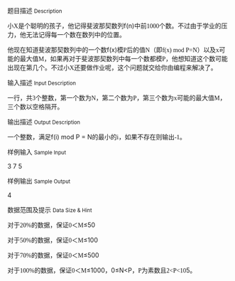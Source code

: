 <div class="panel panel-default">
<div class="area-title">
<span>
题目描述
<small>Description</small>
</span></div>
<div class="panel-body">

<p>小<span style="font-family: 'Times New Roman';">X</span><span style="">是个聪明的孩子，他记得斐波那契数列f(n)</span>中前<span style="font-family: 'Times New Roman';">1000</span><span style="">个数。不过由于学业的压力，他无法记得每一个数在数列中的位置。</span></p>
<p><span style="">他现在知道<span>斐波那契数列</span>中的一个数f(x)</span>模<span style="font-family: 'Times New Roman';">P</span><span style="">后的值</span><span style="font-family: 'Times New Roman';">N（即f(x) mod P=N）</span>以及<span style="font-family: 'Times New Roman';">x</span><span style="">可能的最大值</span><span style="font-family: 'Times New Roman';">M</span><span style="">，如果再对于斐波那契数列中每一个数都模</span><span style="font-family: 'Times New Roman';">P</span><span style="">，他想知道这个数可能出现在第几个。不过小</span><span style="font-family: 'Times New Roman';">X</span><span style="">还要做作业呢，这个问题就交给你由编程来解决了。</span></p>

</div>
</div>

<div class="panel panel-default">
<div class="area-title">
<span>
输入描述
<small>Input Description</small>
</span></div>
<div class="panel-body">
<p><span>一行，共<span style="font-family: 'Times New Roman';">3</span><span style="">个整数，第一个数为</span><span style="font-family: 'Times New Roman';">N</span><span style="">，第二个数为</span><span style="font-family: 'Times New Roman';">P</span><span style="">，第三个数为</span><span style="font-family: 'Times New Roman';">x</span><span style="">可能的最大值</span><span style="font-family: 'Times New Roman';">M</span><span style="">，三个数以空格隔开。</span></span></p>

</div>
</div>
<div  class="panel panel-default">
<div class="area-title">
<span>
输出描述
<small>Output Description</small>
</span></div>
<div class="panel-body">

<p class="p0"><span>一个整数，满足f(i) mod P = N</span><span>的最小的<span style="font-family: 'Times New Roman';">i</span><span style="font-family: 宋体;">，如果不存在则输出</span><span style="font-family: 'Times New Roman';">-1</span><span style="font-family: 宋体;">。</span></span></p>

</div>
</div>


<div class="panel panel-default">
<div class="area-title">
<span>
样例输入
<small>Sample Input</small>
</span></div>
<div class="panel-body">
<p><span>3 7 5</span></p>

</div>
</div>

<div class="panel panel-default">
<div class="area-title">
<span>
样例输出
<small>Sample Output</small>
</span></div>
<div class="panel-body">
<p>4</p>

</div>
</div>

<div class="panel panel-default">
<div class="area-title">
<span>
数据范围及提示
<small>Data Size & Hint</small>
</span></div>
<div class="panel-body">
<p>对于<span style="font-family: 'Times New Roman';">20%</span><span style="">的数据，保证</span><span style="font-family: 'Times New Roman';">0</span><span style="">＜</span><span style="font-family: 'Times New Roman';">M</span>≤50</p>
<p>对于<span style="font-family: 'Times New Roman';">50%</span><span style="">的数据，保证</span><span style="font-family: 'Times New Roman';">0</span><span style="">＜</span><span style="font-family: 'Times New Roman';">M</span>≤100</p>
<p>对于<span style="font-family: 'Times New Roman';">70%</span><span style="">的数据，保证</span><span style="font-family: 'Times New Roman';">0</span><span style="">＜</span><span style="font-family: 'Times New Roman';">M</span>≤500</p>
<p>对于<span style="font-family: 'Times New Roman';">100%</span><span style="">的数据，保证</span><span style="font-family: 'Times New Roman';">0</span><span style="">＜</span><span style="font-family: 'Times New Roman';">M</span>≤1000，0≤N&lt;P<span style="">，</span><span style="font-family: 'Times New Roman';">P</span><span style="">为素数且</span><span style="font-family: 'Times New Roman';">2&lt;P&lt;10</span>5。</p>
</div>
</div>